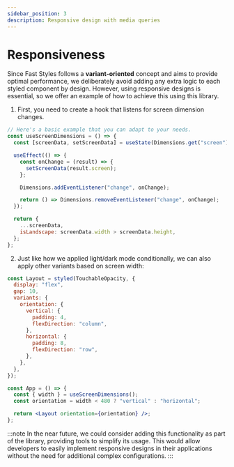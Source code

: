 ```yaml
---
sidebar_position: 3
description: Responsive design with media queries
---
```


# Responsiveness

Since Fast Styles follows a **variant-oriented** concept and aims to provide optimal performance, we deliberately avoid adding any extra logic to each styled component by design. However, using responsive designs is essential, so we offer an example of how to achieve this using this library.

1. First, you need to create a hook that listens for screen dimension changes.

```jsx title="use-screen-dimensions.js"
// Here's a basic example that you can adapt to your needs.
const useScreenDimensions = () => {
  const [screenData, setScreenData] = useState(Dimensions.get("screen"));

  useEffect(() => {
    const onChange = (result) => {
      setScreenData(result.screen);
    };

    Dimensions.addEventListener("change", onChange);

    return () => Dimensions.removeEventListener("change", onChange);
  });

  return {
    ...screenData,
    isLandscape: screenData.width > screenData.height,
  };
};
```

2. Just like how we applied light/dark mode conditionally, we can also apply other variants based on screen width:

```jsx title="responsive-component.js"
const Layout = styled(TouchableOpacity, {
  display: "flex",
  gap: 10,
  variants: {
    orientation: {
      vertical: {
        padding: 4,
        flexDirection: "column",
      },
      horizontal: {
        padding: 8,
        flexDirection: "row",
      },
    },
  },
});

const App = () => {
  const { width } = useScreenDimensions();
  const orientation = width < 480 ? "vertical" : "horizontal";

  return <Layout orientation={orientation} />;
};
```

:::note
In the near future, we could consider adding this functionality as part of the library, providing tools to simplify its usage. This would allow developers to easily implement responsive designs in their applications without the need for additional complex configurations.
:::
